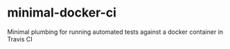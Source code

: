 # minimal-docker-ci
Minimal plumbing for running automated tests against a docker container in Travis CI
